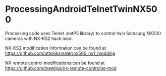 # ProcessingAndroidTelnetTwinNX500
Processing code uses Telnet (netP5 library) to control twin Samsung NX500 cameras with NX-KS2 hack mod.

NX-KS2 modification information can be found at https://github.com/ottokiksmaler/nx500_nx1_modding

NX remote control modifications can be found at https://github.com/mewlips/nx-remote-controller-mod
